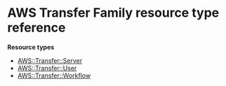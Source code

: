 # AWS Transfer Family resource type reference<a name="AWS_Transfer"></a>

**Resource types**
+ [AWS::Transfer::Server](aws-resource-transfer-server.md)
+ [AWS::Transfer::User](aws-resource-transfer-user.md)
+ [AWS::Transfer::Workflow](aws-resource-transfer-workflow.md)